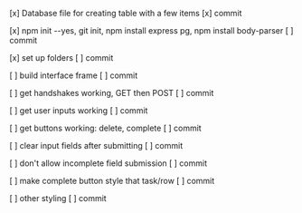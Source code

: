 [x] Database file for creating table with a few items
    [x] commit

[x] npm init --yes, git init, npm install express pg, npm install body-parser
    [ ] commit

[x] set up folders
    [ ] commit

[ ] build interface frame
    [ ] commit

[ ] get handshakes working, GET then POST
    [ ] commit

[ ] get user inputs working
    [ ] commit

[ ] get buttons working: delete, complete
    [ ] commit

[ ] clear input fields after submitting
    [ ] commit

[ ] don't allow incomplete field submission
    [ ] commit

[ ] make complete button style that task/row
    [ ] commit

[ ] other styling
    [ ] commit